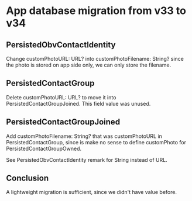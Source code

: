 #  App database migration from v33 to v34


## PersistedObvContactIdentity

Change customPhotoURL: URL? into customPhotoFilename: String? since the photo is stored on app side only, we can only store the filename.

## PersistedContactGroup

Delete customPhotoURL: URL? to move it into PersistedContactGroupJoined. This field value was unused.

## PersistedContactGroupJoined

Add customPhotoFilename: String? that was customPhotoURL in PersistedContactGroup, since is make no sense to define customPhoto for PersistedContactGroupOwned.

See PersistedObvContactIdentity remark for String instead of URL.

## Conclusion

A lightweight migration is sufficient, since we didn't have value before.
